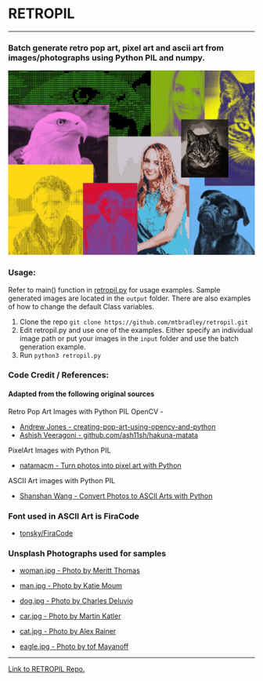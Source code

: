 # RETROPIL
---

### Batch generate retro pop art, pixel art and ascii art from images/photographs using Python PIL and numpy.

![Sample Output Image](samples.jpg?raw=true)

### Usage:

Refer to main() function in [retropil.py](./retropil.py) for usage examples. Sample generated images are located in the `output` folder. There are also examples of how to change the default Class variables.

1. Clone the repo `git clone https://github.com/mtbradley/retropil.git`
2. Edit retropil.py and use one of the examples. Either specify an individual image path or put your images in the `input` folder and use the batch generation example.
3. Run `python3 retropil.py`


### Code Credit / References:
#### Adapted from the following original sources

Retro Pop Art Images with Python PIL OpenCV -  

- [Andrew Jones - creating-pop-art-using-opencv-and-python](https://www.analytics-link.com/post/2019/07/11/creating-pop-art-using-opencv-and-python)  
- [Ashish Veeragoni - github.com/ash11sh/hakuna-matata](https://github.com/ash11sh)  

PixelArt Images with Python PIL

- [natamacm - Turn photos into pixel art with Python](https://dev.to/natamacm/turn-photos-into-pixel-art-with-python-32pc)  

ASCII Art images with Python PIL

- [Shanshan Wang - Convert Photos to ASCII Arts with Python](https://wshanshan.github.io/python/asciiart/)

### Font used in ASCII Art is FiraCode

- [tonsky/FiraCode](https://github.com/tonsky/FiraCode)  

### Unsplash Photographs used for samples

- [woman.jpg - Photo by Meritt Thomas](https://unsplash.com/@merittthomas?utm_source=unsplash&amp;utm_medium=referral&amp;utm_content=creditCopyText)

- [man.jpg - Photo by Katie Moum](https://unsplash.com/@katiemoum?utm_source=unsplash&amp;utm_medium=referral&amp;utm_content=creditCopyText)

- [dog.jpg - Photo by Charles Deluvio](https://unsplash.com/@charlesdeluvio?utm_source=unsplash&amp;utm_medium=referral&amp;utm_content=creditCopyText)

- [car.jpg - Photo by Martin Katler](https://unsplash.com/@martinkatler?utm_source=unsplash&amp;utm_medium=referral&amp;utm_content=creditCopyText)

- [cat.jpg - Photo by Alex Rainer](https://unsplash.com/@alex_rainer?utm_source=unsplash&amp;utm_medium=referral&amp;utm_content=creditCopyText)

- [eagle.jpg - Photo by tof Mayanoff](https://unsplash.com/@mayanoff?utm_source=unsplash&amp;utm_medium=referral&amp;utm_content=creditCopyText)  

---

<a href="https://github.com/mtbradley/retropil"> Link to RETROPIL Repo.</a>
